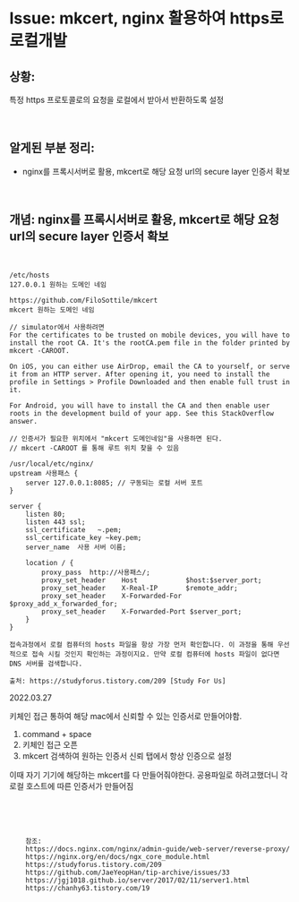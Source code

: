 <!--
author: Dailyscat
purpose: issue arrange
rules:
 (1) 헤더와 문단사이
    <br/>
    <br/>
 (2) 코드가 작성되는 부분은 >로 정리
 (3) 참조는 해당 내용 바로 아래
    <br/>
    <br/>
 (4) 명령어는 bold
 (5) 방안은 ## 안의 과정은 ###
-->

# Issue: mkcert, nginx 활용하여 https로 로컬개발

## 상황:

특정 https 프로토콜로의 요청을 로컬에서 받아서 반환하도록 설정

<br/>

## 알게된 부분 정리:

- nginx를 프록시서버로 활용, mkcert로 해당 요청 url의 secure layer 인증서 확보

<br/>

## 개념: nginx를 프록시서버로 활용, mkcert로 해당 요청 url의 secure layer 인증서 확보

<br/>

```
/etc/hosts
127.0.0.1 원하는 도메인 네임

https://github.com/FiloSottile/mkcert
mkcert 원하는 도메인 네임

// simulator에서 사용하려면
For the certificates to be trusted on mobile devices, you will have to install the root CA. It's the rootCA.pem file in the folder printed by mkcert -CAROOT.

On iOS, you can either use AirDrop, email the CA to yourself, or serve it from an HTTP server. After opening it, you need to install the profile in Settings > Profile Downloaded and then enable full trust in it.

For Android, you will have to install the CA and then enable user roots in the development build of your app. See this StackOverflow answer.

// 인증서가 필요한 위치에서 "mkcert 도메인네임"을 사용하면 된다.
// mkcert -CAROOT 를 통해 루트 위치 찾을 수 있음

/usr/local/etc/nginx/
upstream 사용패스 {
    server 127.0.0.1:8085; // 구동되는 로컬 서버 포트
}

server {
    listen 80;
    listen 443 ssl;
    ssl_certificate   ~.pem;
    ssl_certificate_key ~key.pem;
    server_name  사용 서버 이름;

    location / {
        proxy_pass  http://사용패스/;
        proxy_set_header    Host            $host:$server_port;
        proxy_set_header    X-Real-IP       $remote_addr;
        proxy_set_header    X-Forwarded-For $proxy_add_x_forwarded_for;
        proxy_set_header    X-Forwarded-Port $server_port;
    }
}
```

```
접속과정에서 로컬 컴퓨터의 hosts 파일을 항상 가장 먼저 확인합니다. 이 과정을 통해 우선적으로 접속 시킬 것인지 확인하는 과정이지요. 만약 로컬 컴퓨터에 hosts 파일이 없다면 DNS 서버를 검색합니다.

출처: https://studyforus.tistory.com/209 [Study For Us]
```

2022.03.27

키체인 접근 통하여 해당 mac에서 신뢰할 수 있는 인증서로 만들어야함.

1. command + space
2. 키체인 접근 오픈
3. mkcert 검색하여 원하는 인증서 신뢰 탭에서 항상 인증으로 설정

이때 자기 기기에 해당하는 mkcert를 다 만들어줘야한다.
공용파일로 하려고했더니 각 로컬 호스트에 따른 인증서가 만들어짐

<br/>
<br/>
<br/>

        참조:
        https://docs.nginx.com/nginx/admin-guide/web-server/reverse-proxy/
        https://nginx.org/en/docs/ngx_core_module.html
        https://studyforus.tistory.com/209
        https://github.com/JaeYeopHan/tip-archive/issues/33
        https://jgj1018.github.io/server/2017/02/11/server1.html
        https://chanhy63.tistory.com/19

<br/>
